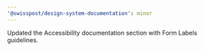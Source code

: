 ```yaml
---
'@swisspost/design-system-documentation': minor
---
```


Updated the Accessibility documentation section with Form Labels guidelines.
